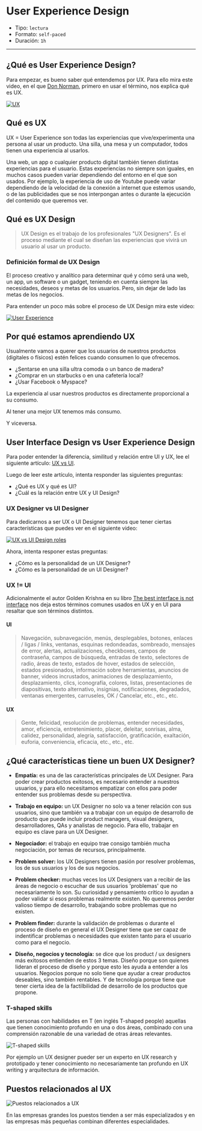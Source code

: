 # User Experience Design

* Tipo: `lectura`
* Formato: `self-paced`
* Duración: `1h`

***

## ¿Qué es User Experience Design?

Para empezar, es bueno saber qué entendemos por UX. Para ello mira este video,
en el que [Don Norman](https://es.wikipedia.org/wiki/Donald_Norman), primero en
usar el término, nos explica qué es UX.

[![UX](https://i.ytimg.com/vi/9BdtGjoIN4E/0.jpg)](https://www.youtube.com/watch?v=9BdtGjoIN4E&cc_lang_pref=es&cc_load_policy=1)

## Qué es UX

UX = User Experience son todas las experiencias que vive/experimenta una persona
al usar un producto. Una silla, una mesa y un computador, todos tienen una
experiencia al usarlos.

Una web, un app o cualquier producto digital también tienen distintas
experiencias para el usuario. Estas experiencias no siempre son iguales, en
muchos casos pueden variar dependiendo del entorno en el que son usados. Por
ejemplo, la experiencia de uso de Youtube puede variar dependiendo de la
velocidad de la conexión a internet que estemos usando, o de las publicidades
que se nos interpongan antes o durante la ejecución del contenido que queremos
ver.

## Qué es UX Design

> UX Design es el trabajo de los profesionales "UX Designers". Es el proceso
> mediante el cual se diseñan las experiencias que vivirá un usuario al usar un
> producto.

### Definición formal de UX Design

El proceso creativo y analítico para determinar qué y cómo será una web, un app,
un software o un gadget, teniendo en cuenta siempre las necesidades, deseos y
metas de los usuarios. Pero, sin dejar de lado las metas de los negocios.

Para entender un poco más sobre el proceso de UX Design mira este video:

[![User Experience](https://img.youtube.com/vi/wmmVhVIxW-A/0.jpg)](https://www.youtube.com/watch?v=wmmVhVIxW-A&amp=&feature=youtu.be)

## Por qué estamos aprendiendo UX

Usualmente vamos a querer que los usuarios de nuestros productos (digitales o
físicos) estén felices cuando consumen lo que ofrecemos.

* ¿Sentarse en una silla ultra comoda o un banco de madera?
* ¿Comprar en un starbucks o en una cafetería local?
* ¿Usar Facebook o Myspace?

La experiencia al usar nuestros productos es directamente proporcional a su
consumo.

Al tener una mejor UX tenemos más consumo.

Y viceversa.

## User Interface Design vs User Experience Design

Para poder entender la diferencia, similitud y relación entre UI y UX, lee el
siguiente artículo: [UX vs UI](http://blog.acantu.com/que-es-ux-y-ui/).

Luego de leer este artículo, intenta responder las siguientes preguntas:

* ¿Qué es UX y qué es UI?
* ¿Cuál es la relación entre UX y UI Design?

### UX Designer vs UI Designer

Para dedicarnos a ser UX o UI Designer tenemos que tener ciertas características
que puedes ver en el siguiente video:

[![UX vs UI Design roles](https://img.youtube.com/vi/ft5TzxG-LAc/0.jpg)](https://www.youtube.com/watch?v=ft5TzxG-LAc&cc_lang_pref=es&cc_load_policy=1)

Ahora, intenta responer estas preguntas:

* ¿Cómo es la personalidad de un UX Designer?
* ¿Cómo es la personalidad de un UI Designer?

### UX != UI

Adicionalmente el autor Golden Krishna en su libro [The best interface is not interface](http://www.nointerface.com/book/)
nos deja estos términos comunes usados en UX y en UI para resaltar que son
términos distintos.

#### UI

> Navegación, subnavegación, menús, desplegables, botones, enlaces / ligas /
> links, ventanas, esquinas redondeadas, sombreado, mensajes de error, alertas,
> actualizaciones, checkboxes, campos de contraseña, campos de búsqueda,
> entradas de texto, selectores de radio, áreas de texto, estados de hover,
> estados de selección, estados presionados, información sobre herramientas,
> anuncios de banner, videos incrustados, animaciones de desplazamiento,
> desplazamiento, clics, iconografía, colores, listas, presentaciones de
> diapositivas, texto alternativo, insignias, notificaciones, degradados,
> ventanas emergentes, carruseles, OK / Cancelar, etc., etc., etc.

#### UX

> Gente, felicidad, resolución de problemas, entender necesidades, amor,
> eficiencia, entretenimiento, placer, deleitar, sonrisas, alma, calidez,
> personalidad, alegría, satisfacción, gratificación, exaltación, euforia,
> conveniencia,  eficacia, etc., etc., etc.

## ¿Qué características tiene un buen UX Designer?

* **Empatía:** es una de las características principales de UX Designer. Para
  poder crear productos exitosos, es necesario entender a nuestros usuarios, y
  para ello necesitamos empatizar con ellos para poder entender sus problemas
  desde su perspectiva.

* **Trabajo en equipo:** un UX Designer no solo va a tener relación con sus
  usuarios, sino que también va a trabajar con un equipo de desarrollo de
  producto que puede incluir product managers, visual designers,
  desarrolladores, QAs y analistas de negocio. Para ello, trabajar en equipo es
  clave para un UX Designer.
* **Negociador:** el trabajo en equipo trae consigo también mucha negociación,
  por temas de recursos, principalmente.
* **Problem solver:** los UX Designers tienen pasión por resolver problemas, los
  de sus usuarios y los de sus negocios.
* **Problem checker:** muchas veces los UX Designers van a recibir de las áreas
  de negocio o escuchar de sus usuarios 'problemas' que no necesariamente lo
  son. Su curiosidad y pensamiento crítico lo ayudan a poder validar si esos
  problemas realmente existen. No queremos perder valioso tiempo de desarrollo,
  trabajando sobre problemas que no existen.
* **Problem finder:** durante la validación de problemas o durante el proceso de
  diseño en general el UX Designer tiene que ser capaz de indentificar problemas
  o necesidades que existen tanto para el usuario como para el negocio.
* **Diseño, negocios y tecnología:** se dice que los product / ux designers más
  exitosos entienden de estos 3 temas. Diseño porque son quienes lideran el
  proceso de diseño y porque esto les ayuda a entender a los usuarios. Negocios
  porque no solo tiene que ayudar a crear productos deseables, sino también
  rentables. Y de tecnología porque tiene que tener cierta idea de la
  factilbilidad de desarrollo de los productos que propone.

### T-shaped skills

Las personas con habilidades en T (en inglés T-shaped people) aquellas que
tienen conocimiento profundo en una o dos áreas, combinado con una comprensión
razonable de una variedad de otras áreas relevantes.

![T-shaped skills](https://fotos.subefotos.com/96bdd078734baef5f177c55bc9c05a78o.png)

Por ejemplo un UX designer pueder ser un experto en UX research y prototipado y
tener conocimiento no necesariamente tan profundo en UX writing y arquitectura
de información.

## Puestos relacionados al UX

![Puestos relacionados a UX](https://fotos.subefotos.com/8e6469bf296f6e99f434ab723e68534do.jpg)

En las empresas grandes los puestos tienden a ser más especializados y en las
empresas más pequeñas combinan diferentes especialidades.
